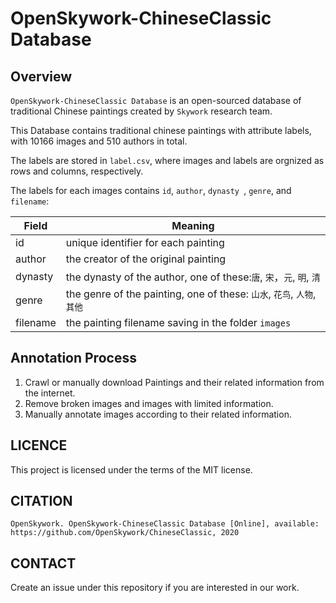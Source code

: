 # OpenSkywork-ChineseClassic Database

## Overview

`OpenSkywork-ChineseClassic Database` is an open-sourced database of traditional Chinese paintings created by `Skywork` research team.

This Database contains traditional chinese paintings with attribute labels, with 10166 images and 510 authors in total.

The labels are stored in `label.csv`, where images and labels are orgnized as rows and columns, respectively.

The labels for each images contains `id`, `author`, `dynasty `, `genre`, and `filename`:

| Field    | Meaning                                                      |
| -------- | ------------------------------------------------------------ |
| id       | unique identifier for each painting                          |
| author   | the creator of the original painting                         |
| dynasty  | the dynasty of the author, one of these:`唐`, `宋`，`元`, `明`, `清` |
| genre    | the genre of the painting, one of these: `山水`, `花鸟`, `人物`, `其他` |
| filename | the painting filename saving in the folder `images`          |

## Annotation Process

1. Crawl or manually download Paintings and their related information from the internet.
2. Remove broken images and images with limited information.
3. Manually annotate images according to their related information.

## LICENCE

This project is licensed under the terms of the MIT license.

## CITATION

`
OpenSkywork. OpenSkywork-ChineseClassic Database [Online], available: https://github.com/OpenSkywork/ChineseClassic, 2020
`

## CONTACT

Create an issue under this repository if you are interested in our work.